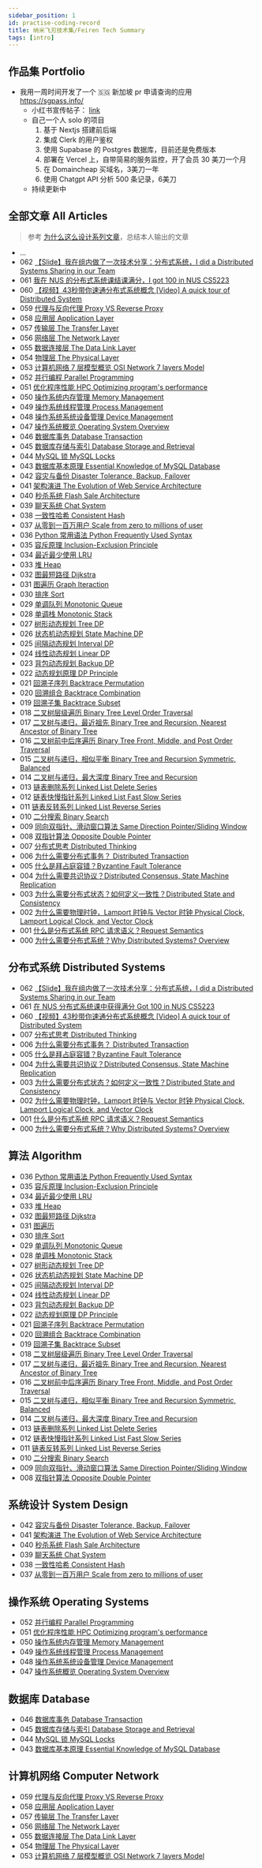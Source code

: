 ```yaml
---
sidebar_position: 1
id: practise-coding-record
title: 纳米飞刃技术集/Feiren Tech Summary
tags: [intro]
---
```


## 作品集 Portfolio

- 我用一周时间开发了一个 🇸🇬 新加坡 pr 申请查询的应用 https://sgpass.info/
  - 小红书宣传帖子： [link](http://xhslink.com/0p7H7Q)
  - 自己一个人 solo 的项目
    1. 基于 Nextjs 搭建前后端
    2. 集成 Clerk 的用户鉴权
    3. 使用 Supabase 的 Postgres 数据库，目前还是免费版本
    4. 部署在 Vercel 上，自带简易的服务监控，开了会员 30 美刀一个月
    5. 在 Domaincheap 买域名，3美刀一年
    6. 使用 Chatgpt API 分析 500 条记录，6美刀
  - 持续更新中

## 全部文章 All Articles

> 参考 [为什么这么设计系列文章](https://draveness.me/whys-the-design/)，总结本人输出的文章

- ...
- 062 [【Slide】我在组内做了一次技术分享：分布式系统，I did a Distributed Systems Sharing in our Team](https://docs.google.com/presentation/d/1WhaGyZQZUH905QXI5QKHfKzojU1wFxcuWiNiF2pq994)
- 061 [我在 NUS 的分布式系统课结课满分，I got 100 in NUS CS5223](https://doc.fenglyulin.com/docs/distributed-systems/milestone)
- 060 [【视频】43秒带你速通分布式系统概念 [Video] A quick tour of Distributed System](https://doc.fenglyulin.com/docs/distributed-systems/overview) 
- 059 [代理与反向代理 Proxy VS Reverse Proxy](https://doc.fenglyulin.com/docs/computer-networks/proxy-vs-reverse-proxy)
- 058 [应用层 Application Layer](https://doc.fenglyulin.com/docs/computer-networks/240429-05-application-layer)
- 057 [传输层 The Transfer Layer](https://doc.fenglyulin.com/docs/computer-networks/240428-240527-04-transport-layer)
- 056 [网络层 The Network Layer](https://doc.fenglyulin.com/docs/computer-networks/240415-03-network-layer)
- 055 [数据连接层 The Data Link Layer](https://doc.fenglyulin.com/docs/computer-networks/240414-02-data-link-layer)
- 054 [物理层 The Physical Layer](https://doc.fenglyulin.com/docs/computer-networks/240414-01-physical-layer)
- 053 [计算机网络 7 层模型概览 OSI Network 7 layers Model](https://doc.fenglyulin.com/docs/computer-networks/overview)
- 052 [并行编程 Parallel Programming](https://doc.fenglyulin.com/docs/operating-systems/CSAPP:%20Chapter12%20Concurrent%20Programming)
- 051 [优化程序性能 HPC Optimizing program's performance](https://doc.fenglyulin.com/docs/operating-systems/CSAPP:%20Chapter05%20Optimize%20Program%20Performance)
- 050 [操作系统内存管理 Memory Management](https://doc.fenglyulin.com/docs/operating-systems/memory-management)
- 049 [操作系统线程管理 Process Management](https://doc.fenglyulin.com/docs/operating-systems/process-management)
- 048 [操作系统系统设备管理 Device Management](https://doc.fenglyulin.com/docs/intro)
- 047 [操作系统概览 Operating System Overview](https://doc.fenglyulin.com/docs/operating-systems/overview)
- 046 [数据库事务 Database Transaction](https://doc.fenglyulin.com/docs/database/transaction)
- 045 [数据库存储与索引 Database Storage and Retrieval](https://doc.fenglyulin.com/docs/database/storage)
- 044 [MySQL 锁 MySQL Locks](https://doc.fenglyulin.com/docs/database/Lock) 
- 043 [数据库基本原理 Essential Knowledge of MySQL Database](https://doc.fenglyulin.com/docs/database/essential-knowledge)
- 042 [容灾与备份 Disaster Tolerance, Backup, Failover](https://doc.fenglyulin.com/docs/system-design/240603-27-disaster-recovery)
- 041 [架构演进 The Evolution of Web Service Architecture](https://doc.fenglyulin.com/docs/system-design/21%20The%20Evolution%20of%20Web%20Service%20Architecture)
- 040 [秒杀系统 Flash Sale Architecture](https://doc.fenglyulin.com/docs/system-design/20%20Flash%20Sale%20Architecture)
- 039 [聊天系统 Chat System](https://doc.fenglyulin.com/docs/system-design/chat-system)
- 038 [一致性哈希 Consistent Hash](https://doc.fenglyulin.com/docs/system-design/05%20Consistent%20hashing)
- 037 [从零到一百万用户 Scale from zero to millions of user](https://doc.fenglyulin.com/docs/system-design/from-zero-to-millions)
- 036 [Python 常用语法 Python Frequently Used Syntax](https://doc.fenglyulin.com/docs/leetcode/python-%E5%B8%B8%E7%94%A8%E8%AF%AD%E6%B3%95)
- 035 [容斥原理 Inclusion-Exclusion Principle](https://doc.fenglyulin.com/docs/leetcode/math/inclusion-exclusion-principle)
- 034 [最近最少使用 LRU](https://doc.fenglyulin.com/docs/leetcode/Episode1/lru)
- 033 [堆 Heap](https://doc.fenglyulin.com/docs/leetcode/Episode1/heap)
- 032 [图最短路径 Dijkstra ](https://doc.fenglyulin.com/docs/leetcode/Episode1/graph-v2)
- 031 [图遍历 Graph Iteraction](https://doc.fenglyulin.com/docs/leetcode/Episode1/graph-v1-iteration)
- 030 [排序 Sort](https://doc.fenglyulin.com/docs/leetcode/Episode1/sort)
- 029 [单调队列 Monotonic Queue](https://doc.fenglyulin.com/docs/leetcode/Episode1/monotonic-queue)
- 028 [单调栈 Monotonic Stack](https://doc.fenglyulin.com/docs/leetcode/Episode1/monotonic-stack)
- 027 [树形动态规划 Tree DP](https://doc.fenglyulin.com/docs/leetcode/Episode1/dp-tree)
- 026 [状态机动态规划 State Machine DP](https://doc.fenglyulin.com/docs/leetcode/Episode1/dp-state-machine)
- 025 [间隔动态规划 Interval DP](https://doc.fenglyulin.com/docs/leetcode/Episode1/dp-interval)
- 024 [线性动态规划 Linear DP](https://doc.fenglyulin.com/docs/leetcode/Episode1/linear-dp)
- 023 [背包动态规划 Backup DP](https://doc.fenglyulin.com/docs/leetcode/Episode1/dp-backup)
- 022 [动态规划原理 DP Principle](https://doc.fenglyulin.com/docs/leetcode/Episode1/dp-principle)
- 021 [回溯子序列 Backtrace Permutation](https://doc.fenglyulin.com/docs/leetcode/Episode1/backtrace-permutation)
- 020 [回溯组合 Backtrace Combination](https://doc.fenglyulin.com/docs/leetcode/Episode1/backtrace-combination)
- 019 [回溯子集 Backtrace Subset](https://doc.fenglyulin.com/docs/leetcode/Episode1/backtrace-subset)
- 018 [二叉树层级遍历 Binary Tree Level Order Traversal](https://doc.fenglyulin.com/docs/leetcode/Episode1/bp-level-order-traversal)
- 017 [二叉树与递归，最近祖先 Binary Tree and Recursion, Nearest Ancestor of Binary Tree](https://doc.fenglyulin.com/docs/leetcode/Episode1/240309-10-bp-nearest-ancestor)
- 016 [二叉树前中后序遍历 Binary Tree Front, Middle, and Post Order Traversal](https://doc.fenglyulin.com/docs/leetcode/Episode1/240309-09-bt-front-middle-back-traversal)
- 015 [二叉树与递归，相似平衡  Binary Tree and Recursion Symmetric, Balanced](https://doc.fenglyulin.com/docs/leetcode/Episode1/240305-07-binary-tree-and-recursion)
- 014 [二叉树与递归，最大深度 Binary Tree and Recursion](https://doc.fenglyulin.com/docs/leetcode/Episode1/240305-07-binary-tree-and-recursion)
- 013 [链表删除系列 Linked List Delete Series](https://doc.fenglyulin.com/docs/leetcode/Episode1/240303-06-linked-list-remove)
- 012 [链表快慢指针系列 Linked List Fast Slow Series](https://doc.fenglyulin.com/docs/leetcode/Episode1/240303-05-linked-list-slow-fast-cycle)
- 011 [链表反转系列 Linked List Reverse Series](https://doc.fenglyulin.com/docs/leetcode/Episode1/240229-04-linked-list-reverse)
- 010 [二分搜索 Binary Search](https://doc.fenglyulin.com/docs/leetcode/Episode1/binary-search)
- 009 [同向双指针、滑动窗口算法 Same Direction Pointer/Sliding Window](https://doc.fenglyulin.com/docs/leetcode/Episode1/same-dire-double-pointer-slide-window)
- 008 [双指针算法 Opposite Double Pointer](https://doc.fenglyulin.com/docs/leetcode/Episode1/opposite-double-pointer)
- 007 [分布式思考 Distributed Thinking](https://doc.fenglyulin.com/docs/distributed-systems/distributed-thinking)
- 006 [为什么需要分布式事务？ Distributed Transaction](https://doc.fenglyulin.com/docs/distributed-systems/distirbuted-transaction)
- 005 [什么是拜占庭容错？Byzantine Fault Tolerance](https://doc.fenglyulin.com/docs/distributed-systems/byzantine-fault-tolerance)
- 004 [为什么需要共识协议？Distributed Consensus, State Machine Replication](https://doc.fenglyulin.com/docs/distributed-systems/consensus-protocol)
- 003 [为什么需要分布式状态？如何定义一致性？Distributed State and Consistency](https://doc.fenglyulin.com/docs/distributed-systems/state-consistency)
- 002 [为什么需要物理时钟，Lamport 时钟与 Vector 时钟 Physical Clock, Lamport Logical Clock, and Vector Clock](https://doc.fenglyulin.com/docs/distributed-systems/logical-lock)
- 001 [什么是分布式系统 RPC 请求语义？Request Semantics](https://doc.fenglyulin.com/docs/distributed-systems/rpc-semantics)
- 000 [为什么需要分布式系统？Why Distributed Systems? Overview](https://doc.fenglyulin.com/docs/distributed-systems/overview)





## 分布式系统 Distributed Systems

- 062 [【Slide】我在组内做了一次技术分享：分布式系统，I did a Distributed Systems Sharing in our Team](https://docs.google.com/presentation/d/1WhaGyZQZUH905QXI5QKHfKzojU1wFxcuWiNiF2pq994)
- 061 [在 NUS 分布式系统课中获得满分 Got 100 in NUS CS5223](https://doc.fenglyulin.com/docs/distributed-systems/milestone)
- 060 [【视频】43秒带你速通分布式系统概念 [Video] A quick tour of Distributed System](https://doc.fenglyulin.com/docs/distributed-systems/overview) 
- 007 [分布式思考 Distributed Thinking](https://doc.fenglyulin.com/docs/distributed-systems/distributed-thinking)
- 006 [为什么需要分布式事务？ Distributed Transaction](https://doc.fenglyulin.com/docs/distributed-systems/distirbuted-transaction)
- 005 [什么是拜占庭容错？Byzantine Fault Tolerance](https://doc.fenglyulin.com/docs/distributed-systems/byzantine-fault-tolerance)
- 004 [为什么需要共识协议？Distributed Consensus, State Machine Replication](https://doc.fenglyulin.com/docs/distributed-systems/consensus-protocol)
- 003 [为什么需要分布式状态？如何定义一致性？Distributed State and Consistency](https://doc.fenglyulin.com/docs/distributed-systems/state-consistency)
- 002 [为什么需要物理时钟，Lamport 时钟与 Vector 时钟 Physical Clock, Lamport Logical Clock, and Vector Clock](https://doc.fenglyulin.com/docs/distributed-systems/logical-lock)
- 001 [什么是分布式系统 RPC 请求语义？Request Semantics](https://doc.fenglyulin.com/docs/distributed-systems/rpc-semantics)
- 000 [为什么需要分布式系统？Why Distributed Systems? Overview](https://doc.fenglyulin.com/docs/distributed-systems/overview)

## 算法 Algorithm

- 036 [Python 常用语法 Python Frequently Used Syntax](https://doc.fenglyulin.com/docs/leetcode/python-%E5%B8%B8%E7%94%A8%E8%AF%AD%E6%B3%95)
- 035 [容斥原理 Inclusion-Exclusion Principle](https://doc.fenglyulin.com/docs/leetcode/math/inclusion-exclusion-principle)
- 034 [最近最少使用 LRU](https://doc.fenglyulin.com/docs/leetcode/Episode1/lru)
- 033 [堆 Heap](https://doc.fenglyulin.com/docs/leetcode/Episode1/heap)
- 032 [图最短路径 Dijkstra ](https://doc.fenglyulin.com/docs/leetcode/Episode1/graph-v2)
- 031 [图遍历](https://doc.fenglyulin.com/docs/leetcode/Episode1/graph-v1-iteration)
- 030 [排序 Sort](https://doc.fenglyulin.com/docs/leetcode/Episode1/sort)
- 029 [单调队列 Monotonic Queue](https://doc.fenglyulin.com/docs/leetcode/Episode1/monotonic-queue)
- 028 [单调栈 Monotonic Stack](https://doc.fenglyulin.com/docs/leetcode/Episode1/monotonic-stack)
- 027 [树形动态规划 Tree DP](https://doc.fenglyulin.com/docs/leetcode/Episode1/dp-tree)
- 026 [状态机动态规划 State Machine DP](https://doc.fenglyulin.com/docs/leetcode/Episode1/dp-state-machine)
- 025 [间隔动态规划 Interval DP](https://doc.fenglyulin.com/docs/leetcode/Episode1/dp-interval)
- 024 [线性动态规划 Linear DP](https://doc.fenglyulin.com/docs/leetcode/Episode1/linear-dp)
- 023 [背包动态规划 Backup DP](https://doc.fenglyulin.com/docs/leetcode/Episode1/dp-backup)
- 022 [动态规划原理 DP Principle](https://doc.fenglyulin.com/docs/leetcode/Episode1/dp-principle)
- 021 [回溯子序列 Backtrace Permutation](https://doc.fenglyulin.com/docs/leetcode/Episode1/backtrace-permutation)
- 020 [回溯组合 Backtrace Combination](https://doc.fenglyulin.com/docs/leetcode/Episode1/backtrace-combination)
- 019 [回溯子集 Backtrace Subset](https://doc.fenglyulin.com/docs/leetcode/Episode1/backtrace-subset)
- 018 [二叉树层级遍历 Binary Tree Level Order Traversal](https://doc.fenglyulin.com/docs/leetcode/Episode1/bp-level-order-traversal)
- 017 [二叉树与递归，最近祖先 Binary Tree and Recursion, Nearest Ancestor of Binary Tree](https://doc.fenglyulin.com/docs/leetcode/Episode1/240309-10-bp-nearest-ancestor)
- 016 [二叉树前中后序遍历 Binary Tree Front, Middle, and Post Order Traversal](https://doc.fenglyulin.com/docs/leetcode/Episode1/240309-09-bt-front-middle-back-traversal)
- 015 [二叉树与递归，相似平衡  Binary Tree and Recursion Symmetric, Balanced](https://doc.fenglyulin.com/docs/leetcode/Episode1/240305-07-binary-tree-and-recursion)
- 014 [二叉树与递归，最大深度 Binary Tree and Recursion](https://doc.fenglyulin.com/docs/leetcode/Episode1/240305-07-binary-tree-and-recursion)
- 013 [链表删除系列 Linked List Delete Series](https://doc.fenglyulin.com/docs/leetcode/Episode1/240303-06-linked-list-remove)
- 012 [链表快慢指针系列 Linked List Fast Slow Series](https://doc.fenglyulin.com/docs/leetcode/Episode1/240303-05-linked-list-slow-fast-cycle)
- 011 [链表反转系列 Linked List Reverse Series](https://doc.fenglyulin.com/docs/leetcode/Episode1/240229-04-linked-list-reverse)
- 010 [二分搜索 Binary Search](https://doc.fenglyulin.com/docs/leetcode/Episode1/binary-search)
- 009 [同向双指针、滑动窗口算法 Same Direction Pointer/Sliding Window](https://doc.fenglyulin.com/docs/leetcode/Episode1/same-dire-double-pointer-slide-window)
- 008 [双指针算法 Opposite Double Pointer](https://doc.fenglyulin.com/docs/leetcode/Episode1/opposite-double-pointer)

## 系统设计 System Design

- 042 [容灾与备份 Disaster Tolerance, Backup, Failover](https://doc.fenglyulin.com/docs/system-design/240603-27-disaster-recovery)
- 041 [架构演进 The Evolution of Web Service Architecture](https://doc.fenglyulin.com/docs/system-design/21%20The%20Evolution%20of%20Web%20Service%20Architecture)
- 040 [秒杀系统 Flash Sale Architecture](https://doc.fenglyulin.com/docs/system-design/20%20Flash%20Sale%20Architecture)
- 039 [聊天系统 Chat System](https://doc.fenglyulin.com/docs/system-design/chat-system)
- 038 [一致性哈希 Consistent Hash](https://doc.fenglyulin.com/docs/system-design/05%20Consistent%20hashing)
- 037 [从零到一百万用户 Scale from zero to millions of user](https://doc.fenglyulin.com/docs/system-design/from-zero-to-millions)

## 操作系统 Operating Systems

- 052 [并行编程 Parallel Programming](https://doc.fenglyulin.com/docs/operating-systems/CSAPP:%20Chapter12%20Concurrent%20Programming)
- 051 [优化程序性能 HPC Optimizing program's performance](https://doc.fenglyulin.com/docs/operating-systems/CSAPP:%20Chapter05%20Optimize%20Program%20Performance)
- 050 [操作系统内存管理 Memory Management](https://doc.fenglyulin.com/docs/operating-systems/memory-management)
- 049 [操作系统线程管理 Process Management](https://doc.fenglyulin.com/docs/operating-systems/process-management)
- 048 [操作系统系统设备管理 Device Management](https://doc.fenglyulin.com/docs/intro)
- 047 [操作系统概览 Operating System Overview](https://doc.fenglyulin.com/docs/operating-systems/overview)

## 数据库 Database

- 046 [数据库事务 Database Transaction](https://doc.fenglyulin.com/docs/database/transaction)
- 045 [数据库存储与索引 Database Storage and Retrieval](https://doc.fenglyulin.com/docs/database/storage)
- 044 [MySQL 锁 MySQL Locks](https://doc.fenglyulin.com/docs/database/Lock) 
- 043 [数据库基本原理 Essential Knowledge of MySQL Database](https://doc.fenglyulin.com/docs/database/essential-knowledge)

## 计算机网络 Computer Network

- 059 [代理与反向代理 Proxy VS Reverse Proxy](https://doc.fenglyulin.com/docs/computer-networks/proxy-vs-reverse-proxy)
- 058 [应用层 Application Layer](https://doc.fenglyulin.com/docs/computer-networks/240429-05-application-layer)
- 057 [传输层 The Transfer Layer](https://doc.fenglyulin.com/docs/computer-networks/240428-240527-04-transport-layer)
- 056 [网络层 The Network Layer](https://doc.fenglyulin.com/docs/computer-networks/240415-03-network-layer)
- 055 [数据连接层 The Data Link Layer](https://doc.fenglyulin.com/docs/computer-networks/240414-02-data-link-layer)
- 054 [物理层 The Physical Layer](https://doc.fenglyulin.com/docs/computer-networks/240414-01-physical-layer)
- 053 [计算机网络 7 层模型概览 OSI Network 7 layers Model](https://doc.fenglyulin.com/docs/computer-networks/overview)

